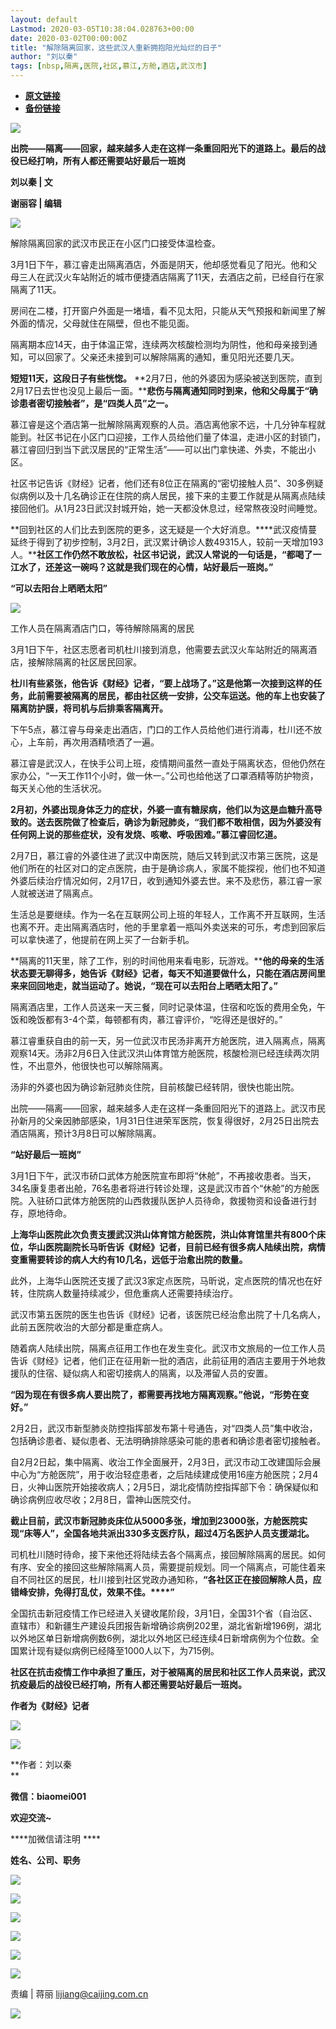 ```yaml
---
layout: default
Lastmod: 2020-03-05T10:38:04.028763+00:00
date: 2020-03-02T00:00:00Z
title: "解除隔离回家，这些武汉人重新拥抱阳光灿烂的日子"
author: "刘以秦"
tags: [nbsp,隔离,医院,社区,慕江,方舱,酒店,武汉市]
---
```


* [**原文链接**](https://mp.weixin.qq.com/s/PU5Vgtz2MKFWjxfQzWoCQg)
* [**备份链接**](http://archive.today/KkoEJ)


![](/images/post/e06ce2388519ea96dc7cbfb8ba35c30c.jpg)

**出院——隔离——回家，越来越多人走在这样一条重回阳光下的道路上。最后的战役已经打响，所有人都还需要站好最后一班岗**  

**************刘以秦 | 文**************

****************************谢丽容 | 编辑****************************

![](/images/post/cd648b4eec8b12aa6693e94a9a744ef2.jpg)

解除隔离回家的武汉市民正在小区门口接受体温检查。

3月1日下午，慕江睿走出隔离酒店，外面是阴天，他却感觉看见了阳光。他和父母三人在武汉火车站附近的城市便捷酒店隔离了11天，去酒店之前，已经自行在家隔离了11天。

房间在二楼，打开窗户外面是一堵墙，看不见太阳，只能从天气预报和新闻里了解外面的情况，父母就住在隔壁，但也不能见面。

隔离期本应14天，由于体温正常，连续两次核酸检测均为阴性，他和母亲接到通知，可以回家了。父亲还未接到可以解除隔离的通知，重见阳光还要几天。

**短短11天，这段日子有些恍惚。** **2月7日，他的外婆因为感染被送到医院，直到2月17日去世也没见上最后一面。****悲伤与隔离通知同时到来，他和父母属于“确诊患者密切接触者”，是“四类人员”之一。**

慕江睿是这个酒店第一批解除隔离观察的人员。酒店离他家不远，十几分钟车程就能到。社区书记在小区门口迎接，工作人员给他们量了体温，走进小区的封锁门，慕江睿回归到当下武汉居民的“正常生活”——可以出门拿快递、外卖，不能出小区。

社区书记告诉《财经》记者，他们还有8位正在隔离的“密切接触人员”、30多例疑似病例以及十几名确诊正在住院的病人居民，接下来的主要工作就是从隔离点陆续接回他们。从1月23日武汉封城开始，她一天都没休息过，经常熬夜没时间睡觉。

**回到社区的人们比去到医院的更多，这无疑是一个大好消息。****武汉疫情蔓延终于得到了初步控制，3月2日，武汉累计确诊人数49315人，较前一天增加193人。****社区工作仍然不敢放松，社区书记说，武汉人常说的一句话是，“都喝了一江水了，还差这一碗吗？****这就是我们现在的心情，站好最后一班岗。****”**

**“可以去阳台上晒晒太阳”**

![](/images/post/a5afffd06d01203db5e415ac15138244.jpg)

工作人员在隔离酒店门口，等待解除隔离的居民

3月1日下午，社区志愿者司机杜川接到消息，他需要去武汉火车站附近的隔离酒店，接解除隔离的社区居民回家。

**杜川有些紧张，他告诉《财经》记者，“要上战场了。”这是他第一次接到这样的任务，此前需要被隔离的居民，都由社区统一安排，公交车运送。他的车上也安装了隔离防护膜，将司机与后排乘客隔离开。**

下午5点，慕江睿与母亲走出酒店，门口的工作人员给他们进行消毒，杜川还不放心，上车前，再次用酒精喷洒了一遍。

慕江睿是武汉人，在快手公司上班，疫情期间虽然一直处于隔离状态，但他仍然在家办公，“一天工作11个小时，做一休一。”公司也给他送了口罩酒精等防护物资，每天关心他的生活状况。

**2月初，外婆出现身体乏力的症状，外婆一直有糖尿病，他们以为这是血糖升高导致的。****送去医院做了检查后，确诊为新冠肺炎，“我们都不敢相信，因为外婆没有任何网上说的那些症状，没有发烧、咳嗽、呼吸困难。****”慕江睿回忆道。**

2月7日，慕江睿的外婆住进了武汉中南医院，随后又转到武汉市第三医院，这是他们所在的社区对口的定点医院，由于是确诊病人，家属不能探视，他们也不知道外婆后续治疗情况如何，2月17日，收到通知外婆去世。来不及悲伤，慕江睿一家人就被送进了隔离点。

生活总是要继续。作为一名在互联网公司上班的年轻人，工作离不开互联网，生活也离不开。走出隔离酒店时，他的手里拿着一瓶叫外卖送来的可乐，考虑到回家后可以拿快递了，他提前在网上买了一台新手机。

**隔离的11天里，除了工作，别的时间他用来看电影，玩游戏。****他的母亲的生活状态要无聊得多，她告诉《财经》记者，每天不知道要做什么，只能在酒店房间里来来回回地走，就当运动了。****她说，“现在可以去阳台上晒晒太阳了。****”**

隔离酒店里，工作人员送来一天三餐，同时记录体温，住宿和吃饭的费用全免，午饭和晚饭都有3-4个菜，每顿都有肉，慕江睿评价，“吃得还是很好的。”

慕江睿重获自由的前一天，另一位武汉市民汤非离开方舱医院，进入隔离点，隔离观察14天。汤非2月6日入住武汉洪山体育馆方舱医院，核酸检测已经连续两次阴性，不出意外，他很快也可以解除隔离。

汤非的外婆也因为确诊新冠肺炎住院，目前核酸已经转阴，很快也能出院。

出院——隔离——回家，越来越多人走在这样一条重回阳光下的道路上。武汉市民孙新月的父亲因肺部感染，1月31日住进荣军医院，恢复得很好，2月25日出院去酒店隔离，预计3月8日可以解除隔离。

**“站好最后一班岗”**

3月1日下午，武汉市硚口武体方舱医院宣布即将“休舱”，不再接收患者。当天，34名康复患者出舱，76名患者将进行转诊处理，这是武汉市首个“休舱”的方舱医院。入驻硚口武体方舱医院的山西救援队医护人员待命，救援物资和设备进行封存，原地待命。

**上海华山医院此次负责支援武汉洪山体育馆方舱医院，洪山体育馆里共有800个床位，华山医院副院长马昕告诉《财经》记者，目前已经有很多病人陆续出院，病情变重需要转诊的病人大约有10几名，远低于治愈出院的数量。**

此外，上海华山医院还支援了武汉3家定点医院，马昕说，定点医院的情况也在好转，住院病人数量持续减少，但危重病人还需要持续治疗。

武汉市第五医院的医生也告诉《财经》记者，该医院已经治愈出院了十几名病人，此前五医院收治的大部分都是重症病人。

随着病人陆续出院，隔离点征用工作也在发生变化。武汉市文旅局的一位工作人员告诉《财经》记者，他们正在征用新一批的酒店，此前征用的酒店主要用于外地救援队的住宿、疑似病人和密切接病人的隔离，以及滞留人员的安置。

**“因为现在有很多病人要出院了，都需要再找地方隔离观察。****”他说，“形势在变好。****”**

2月2日，武汉市新型肺炎防控指挥部发布第十号通告，对“四类人员”集中收治，包括确诊患者、疑似患者、无法明确排除感染可能的患者和确诊患者密切接触者。

自2月2日起，集中隔离、收治工作全面展开，2月3日，武汉市动工改建国际会展中心为“方舱医院”，用于收治轻症患者，之后陆续建成使用16座方舱医院；2月4日，火神山医院开始接收病人；2月5日，湖北疫情防控指挥部下令：确保疑似和确诊病例应收尽收；2月8日，雷神山医院交付。

**截止目前，武汉市新冠肺炎床位从5000多张，增加到23000张，方舱医院实现“床等人”，全国各地共派出330多支医疗队，超过4万名医护人员支援湖北。**

司机杜川随时待命，接下来他还将陆续去各个隔离点，接回解除隔离的居民。如何有序、安全的接回这些解除隔离人员，需要提前规划。同一个隔离点，可能住着来自不同社区的居民，杜川接到社区党政办通知称，**“各社区正在接回解除人员，应错峰安排，免得打乱仗，效果不佳。****”**

全国抗击新冠疫情工作已经进入关键收尾阶段，3月1日，全国31个省（自治区、直辖市）和新疆生产建设兵团报告新增确诊病例202里，湖北省新增196例，湖北以外地区单日新增病例数6例，湖北以外地区已经连续4日新增病例为个位数。全国累计现有疑似病例已经降至1000人以下，为715例。

**社区在抗击疫情工作中承担了重压，对于被隔离的居民和社区工作人员来说，武汉抗疫最后的战役已经打响，所有人都还需要站好最后一班岗。**

**作者为《财经》记者**

![](/images/post/8b435b4ecf9c85269c08df34cf631b83.jpg)

  

![](/images/post/23e38c799623258bc9bd7377414574a3.jpg)

**作者：刘以秦  
**

**微信：biaomei001**

****欢迎交流~****

****加微信请注明 ****

****姓名、公司、职务****

  

![](/images/post/4b742a661d0e919a4a17b70f9f588399.jpg)  

[![](/images/post/5a006001be7ad978369a70f7182cd834.jpg)](http://mp.weixin.qq.com/s?__biz=MzI0MjU2NTA1Mg==&mid=2247494954&idx=1&sn=077286fba0e744925fc272ba3c26aade&chksm=e978c7f9de0f4eefe21154e54ed8888102fb60ca74b8b8aa7e9630a4541ffad19778543007c1&scene=21#wechat_redirect)

[![](/images/post/14d98fd714b03f6538ae9a619385abe1.jpg)](http://mp.weixin.qq.com/s?__biz=MzI0MjU2NTA1Mg==&mid=2247494916&idx=1&sn=143f58823874975edc06af9763cee143&chksm=e978c7d7de0f4ec171712d020d6f3a39a19a332f41f672d73a03a539198a44ba0477ef0d2b2b&scene=21#wechat_redirect)

[![](/images/post/761792d56950c4c194bfbdf9cfef0213.jpg)](http://mp.weixin.qq.com/s?__biz=MzI0MjU2NTA1Mg==&mid=2247494891&idx=1&sn=000b16be340eb7ee5bb9351b7f0bf035&chksm=e978c638de0f4f2ea160903af8e79e263e7b907b52a695b5ce3ce53f927b09af0ec6fcb2bf0d&scene=21#wechat_redirect)

[![](/images/post/4a47472d157ed3233c660bc1d7c6b538.jpg)](http://mp.weixin.qq.com/s?__biz=MzI0MjU2NTA1Mg==&mid=2247494850&idx=2&sn=e19c93d27afed204c0e44ff977895885&chksm=e978c611de0f4f070be6593e7ab0ff7c270f0527a92f53ad9299f6bb8cfb69e220b20798db8f&scene=21#wechat_redirect)

  

![](/images/post/0bfacd95f27024a02563812db9efc399.jpg)

  

责编 | 蒋丽 lijiang@caijing.com.cn

![](/images/post/1593d2afe45b2b67af2d2b6286b487c5.jpg)

